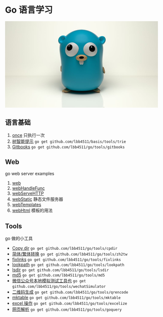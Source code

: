 # Go 语言学习

![go](./docs/_img/cover.jpg)

## 语言基础

1. [once](./once/main.go)
   只执行一次
2. [树智能提示](./basis/trie/main.go) `go get github.com/lbb4511/basis/tools/trie`
3. [Gitbooks](tools/gitbooks) `go get github.com/lbb4511/go/tools/gitbooks`

## Web

go web server examples

1. [web](./web/web/main.go)
2. [webHandleFunc](./web/webHandleFunc/main.go)
3. [webServeHTTP](./web/webServeHTTP/main.go)
4. [webStatic](./web/webStatic/main.go)
   静态文件服务器
5. [webTemplates](./web/webTemplates/main.go)
6. [webHtml](./web/webHtml/main.go)
   模板的用法

## Tools

go 做的小工具

- [Copy dir](tools/cpdir) `go get github.com/lbb4511/go/tools/cpdir`
- [简体/繁体转换](tools/zh2tw) `go get github.com/lbb4511/go/tools/zh2tw`
- [fixlinks](tools/fixlinks) `go get github.com/lbb4511/go/tools/fixlinks`
- [lookpath](tools/lookpath) `go get github.com/lbb4511/go/tools/lookpath`
- [lsdir](tools/lsdir) `go get github.com/lbb4511/go/tools/lsdir`
- [md5](tools/md5) `go get github.com/lbb4511/go/tools/md5`
- [微信公众号本地模拟测试工具也](tools/wechatSimulator) `go get github.com/lbb4511/go/tools/wechatSimulator`
- [二维码生成](tools/qrencode) `go get github.com/lbb4511/go/tools/qrencode`
- [mktable](tools/mktable) `go get github.com/lbb4511/go/tools/mktable`
- [excel 操作](tools/excelize) `go get github.com/lbb4511/go/tools/excelize`
- [网页解析](tools/goquery) `go get github.com/lbb4511/go/tools/goquery`

